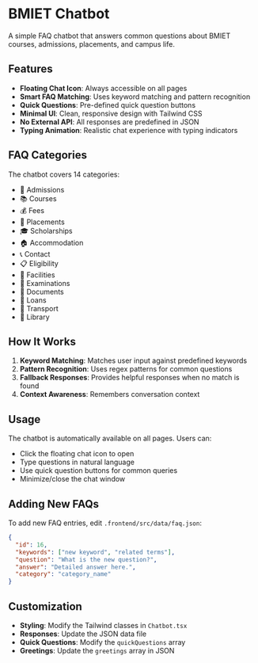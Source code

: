 # BMIET Chatbot

A simple FAQ chatbot that answers common questions about BMIET courses, admissions, placements, and campus life.

## Features

- **Floating Chat Icon**: Always accessible on all pages
- **Smart FAQ Matching**: Uses keyword matching and pattern recognition
- **Quick Questions**: Pre-defined quick question buttons
- **Minimal UI**: Clean, responsive design with Tailwind CSS
- **No External API**: All responses are predefined in JSON
- **Typing Animation**: Realistic chat experience with typing indicators

## FAQ Categories

The chatbot covers 14 categories:
- 📝 Admissions
- 📚 Courses  
- 💰 Fees
- 🎯 Placements
- 🎓 Scholarships
- 🏠 Accommodation
- 📞 Contact
- 📋 Eligibility
- 🏢 Facilities
- 📝 Examinations
- 📄 Documents
- 🏦 Loans
- 🚌 Transport
- 📖 Library

## How It Works

1. **Keyword Matching**: Matches user input against predefined keywords
2. **Pattern Recognition**: Uses regex patterns for common questions
3. **Fallback Responses**: Provides helpful responses when no match is found
4. **Context Awareness**: Remembers conversation context

## Usage

The chatbot is automatically available on all pages. Users can:
- Click the floating chat icon to open
- Type questions in natural language
- Use quick question buttons for common queries
- Minimize/close the chat window

## Adding New FAQs

To add new FAQ entries, edit `.frontend/src/data/faq.json`:

```json
{
  "id": 16,
  "keywords": ["new keyword", "related terms"],
  "question": "What is the new question?",
  "answer": "Detailed answer here.",
  "category": "category_name"
}
```

## Customization

- **Styling**: Modify the Tailwind classes in `Chatbot.tsx`
- **Responses**: Update the JSON data file
- **Quick Questions**: Modify the `quickQuestions` array
- **Greetings**: Update the `greetings` array in JSON

